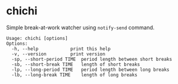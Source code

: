 # chichi
Simple break-at-work watcher using `notify-send` command.
```
Usage: chichi [options]
Options:
  -h, --help			print this help
  -v, --version			print version
  -sp, --short-period TIME	period length between short breaks
  -sb, --short-break TIME	length of short breaks
  -lp, --long-period TIME	period length between long breaks
  -lb, --long-break TIME	length of long breaks
```